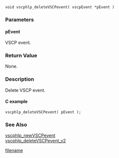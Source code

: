 

```clike
void vscphlp_deleteVSCPevent( vscpEvent *pEvent )
```

### Parameters

#### pEvent
VSCP event.


### Return Value
None.

### Description
Delete VSCP event. 

#### C example

```clike
vscphlp_deleteVSCPevent( pEvent );
```

### See Also
[vscphlp_newVSCPevent](vscphlp_newvscpevent.md)  
[vscphlp_deleteVSCPevent_v2](vscphlp_deletevscpevent_v2.md)



[filename](./bottom_copyright.md ':include')